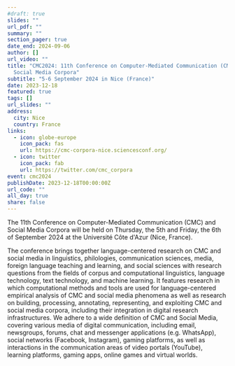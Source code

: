 ```yaml
---
#draft: true
slides: ""
url_pdf: ""
summary: ""
section_pager: true
date_end: 2024-09-06
author: []
url_video: ""
title: "CMC2024: 11th Conference on Computer-Mediated Communication (CMC) and
  Social Media Corpora"
subtitle: "5-6 September 2024 in Nice (France)"
date: 2023-12-18
featured: true
tags: []
url_slides: ""
address:
  city: Nice
  country: France
links:
  - icon: globe-europe
    icon_pack: fas
    url: https://cmc-corpora-nice.sciencesconf.org/
  - icon: twitter
    icon_pack: fab
    url: https://twitter.com/cmc_corpora
event: cmc2024
publishDate: 2023-12-18T00:00:00Z
url_code: ""
all_day: true
share: false
---
```


The 11th Conference on Computer-Mediated Communication (CMC) and Social Media Corpora will be held on Thursday, the 5th and Friday, the 6th of September 2024 at the Université Côte d'Azur (Nice, France).

The conference brings together language-centered research on CMC and social media in linguistics, philologies, communication sciences, media, foreign language teaching and learning, and social sciences with research questions from the fields of corpus and computational linguistics, language technology, text technology, and machine learning. It features research in which computational methods and tools are used for language-centered empirical analysis of CMC and social media phenomena as well as research on building, processing, annotating, representing, and exploiting CMC and social media corpora, including their integration in digital research infrastructures. We adhere to a wide definition of CMC and Social Media, covering various media of digital communication, including email, newsgroups, forums, chat and messenger applications (e.g. WhatsApp), social networks (Facebook, Instagram), gaming platforms, as well as interactions in the communication areas of video portals (YouTube), learning platforms, gaming apps, online games and virtual worlds.
